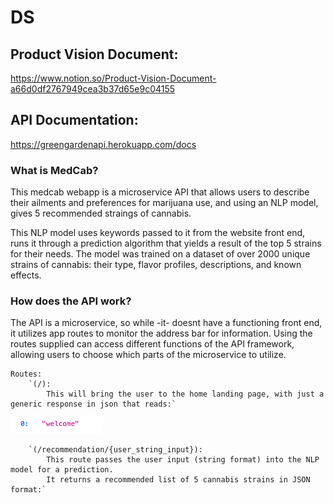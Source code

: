 # DS

## Product Vision Document:

https://www.notion.so/Product-Vision-Document-a66d0df2767949cea3b37d65e9c04155


## API Documentation:

https://greengardenapi.herokuapp.com/docs


### What is MedCab?

This medcab webapp is a microservice API that allows users to describe their ailments and preferences for marijuana use,
and using an NLP model, gives 5 recommended straings of cannabis.

This NLP model uses keywords passed to it from the website front end, runs it through a prediction algorithm that yields a result of the top 5 strains for their needs. The model was trained on a dataset of over 2000 unique strains of cannabis: their type, flavor profiles, descriptions, and known effects. 

### How does the API work?

The API is a microservice, so while -it- doesnt have a functioning front end, it utilizes app routes to monitor the address bar for information.
Using the routes supplied can access different functions of the API framework, allowing users to choose which parts of the microservice to utilize.

    Routes:
        `(/):
            This will bring the user to the home landing page, with just a generic response in json that reads:`
        
![homepage response](/readme_ext/homeroute.png)

        `(/recommendation/{user_string_input}):
            This route passes the user input (string format) into the NLP model for a prediction.
            It returns a recommended list of 5 cannabis strains in JSON format:`